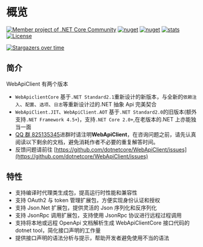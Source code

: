 ﻿# 概览

[![Member project of .NET Core Community](https://img.shields.io/badge/member%20project%20of-NCC-9e20c9.svg)](https://github.com/dotnetcore)
[![nuget](https://img.shields.io/nuget/v/WebApiClientCore.svg?style=flat-square)](https://www.nuget.org/packages/WebApiClientCore)
[![nuget](https://img.shields.io/nuget/vpre/WebApiClientCore.svg?style=flat-square)](https://www.nuget.org/packages/WebApiClientCore)
[![stats](https://img.shields.io/nuget/dt/WebApiClientCore.svg?style=flat-square)](https://www.nuget.org/stats/packages/WebApiClientCore?groupby=Version)
[![License](https://img.shields.io/badge/license-MIT-blue.svg)](https://github.com/dotnetcore/WebApiClient/blob/master/LICENSE)

[![Stargazers over time](https://starchart.cc/dotnetcore/WebApiClient.svg)](https://starchart.cc/dotnetcore/WebApiClient)

## 简介

WebApiClient 有两个版本

- `WebApiclientCore` 基于`.NET Standard2.1`重新设计的新版本，与全新的`依赖注入`、`配置`、`选项`、`日志`等重新设计过的.NET 抽象 Api 完美契合
- `WebApiClient.JIT`、`WebApiClient.AOT` 基于`.NET Standard2.0`的旧版本(额外支持`.NET Framework 4.5+`)，支持`.NET Core 2.0+`,在老版本的.NET 上亦能独当一面
- [QQ 群 825135345](https://shang.qq.com/wpa/qunwpa?idkey=c6df21787c9a774ca7504a954402c9f62b6595d1e63120eabebd6b2b93007410)进群时请注明**WebApiClient**，在咨询问题之前，请先认真阅读以下剩余的文档，避免消耗作者不必要的重复解答时间。
- 反馈问题请前往 [https://github.com/dotnetcore/WebApiClient/issues](https://github.com/dotnetcore/WebApiClient/issues)

## 特性

- 支持编译时代理类生成包，提高运行时性能和兼容性
- 支持 OAuth2 与 token 管理扩展包，方便实现身份认证和授权
- 支持 Json.Net 扩展包，提供灵活的 Json 序列化和反序列化
- 支持 JsonRpc 调用扩展包，支持使用 JsonRpc 协议进行远程过程调用
- 支持将本地或远程 OpenApi 文档解析生成 WebApiClientCore 接口代码的 dotnet tool，简化接口声明的工作量
- 提供接口声明的语法分析与提示，帮助开发者避免使用不当的语法
